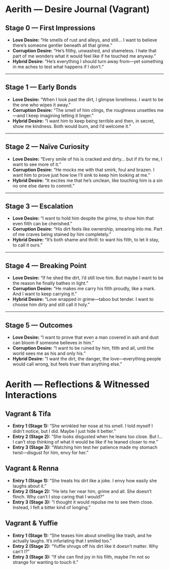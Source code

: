# Aerith — Desire Journal (Vagrant)

## Stage 0 — First Impressions
- **Love Desire:** “He smells of rust and alleys, and still… I want to believe there’s someone gentler beneath all that grime.”
- **Corruption Desire:** “He’s filthy, unwashed, and shameless. I hate that part of me wonders what it would feel like if he touched me anyway.”
- **Hybrid Desire:** “He’s everything I should turn away from—yet something in me aches to test what happens if I don’t.”

---

## Stage 1 — Early Bonds
- **Love Desire:** “When I look past the dirt, I glimpse loneliness. I want to be the one who wipes it away.”
- **Corruption Desire:** “The smell of him clings, the roughness unsettles me—and I keep imagining letting it linger.”
- **Hybrid Desire:** “I want him to keep being terrible and then, in secret, show me kindness. Both would burn, and I’d welcome it.”

---

## Stage 2 — Naïve Curiosity
- **Love Desire:** “Every smile of his is cracked and dirty… but if it’s for me, I want to see more of it.”
- **Corruption Desire:** “He mocks me with that smirk, foul and brazen. I want him to prove just how low I’ll sink to keep him looking at me.”
- **Hybrid Desire:** “It excites me that he’s unclean, like touching him is a sin no one else dares to commit.”

---

## Stage 3 — Escalation
- **Love Desire:** “I want to hold him despite the grime, to show him that even filth can be cherished.”
- **Corruption Desire:** “His dirt feels like ownership, smearing into me. Part of me craves being stained by him completely.”
- **Hybrid Desire:** “It’s both shame and thrill: to want his filth, to let it stay, to call it ours.”

---

## Stage 4 — Breaking Point
- **Love Desire:** “If he shed the dirt, I’d still love him. But maybe I want to be the reason he finally bathes in light.”
- **Corruption Desire:** “He makes me carry his filth proudly, like a mark. And I want to keep carrying it.”
- **Hybrid Desire:** “Love wrapped in grime—taboo but tender. I want to choose him dirty and still call it holy.”

---

## Stage 5 — Outcomes
- **Love Desire:** “I want to prove that even a man covered in ash and dust can bloom if someone believes in him.”
- **Corruption Desire:** “I want to be ruined by him, filth and all, until the world sees me as his and only his.”
- **Hybrid Desire:** “I want the dirt, the danger, the love—everything people would call wrong, but feels truer than anything else.”

# Aerith — Reflections & Witnessed Interactions

## Vagrant & Tifa
- **Entry 1 (Stage 1):** “She wrinkled her nose at his smell. I told myself I didn’t notice, but I did. Maybe I just hide it better.”
- **Entry 2 (Stage 2):** “She looks disgusted when he leans too close. But I… I can’t stop thinking of what it would be like if he leaned closer to me.”
- **Entry 3 (Stage 3):** “Watching him test her patience made my stomach twist—disgust for him, envy for her.”

## Vagrant & Renna
- **Entry 1 (Stage 1):** “She treats his dirt like a joke. I envy how easily she laughs about it.”
- **Entry 2 (Stage 2):** “He lets her near him, grime and all. She doesn’t flinch. Why can’t I stop caring that I would?”
- **Entry 3 (Stage 3):** “I thought it would repulse me to see them close. Instead, I felt a bitter kind of longing.”

## Vagrant & Yuffie
- **Entry 1 (Stage 1):** “She teases him about smelling like trash, and he actually laughs. It’s infuriating that I smiled too.”
- **Entry 2 (Stage 2):** “Yuffie shrugs off his dirt like it doesn’t matter. Why can’t I?”
- **Entry 3 (Stage 3):** “If she can find joy in his filth, maybe I’m not so strange for wanting to touch it.”
